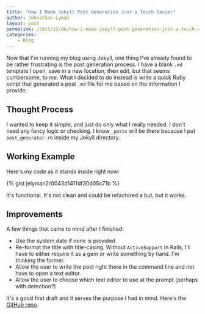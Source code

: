 ```yaml
---
title: "How I Made Jekyll Post Generation Just a Touch Easier"
author: Johnathan Lyman
layout: post
permalink: /2015/12/06/how-i-made-jekyll-post-generation-just-a-touch-easier/
categories:
    - Blog
---
```


Now that I'm running my blog using Jekyll, one thing I've already found to be rather frustrating is the post generation process. I have a blank `.md` template I open, save in a new location, then edit, but that seems cumbersome, to me. What I decided to do instead is write a quick Ruby script that generated a post `.md` file for me based on the information I provide.

## Thought Process

I wanted to keep it simple, and just do only what I really needed. I don't need any fancy logic or checking. I know `_posts` will be there because I put `post_generator.rb` inside my Jekyll directory.

## Working Example

Here's my code as it stands inside right now:

{% gist jelyman2/0043d1411df30d05c71b %}

It's functional. It's not clean and could be refactored a but, but it works.

## Improvements

A few things that came to mind after I finished:
- Use the system date if none is provided
- Re-format the title with title-casing. Without `ActiveSupport` in Rails, I'll have to either require it as a gem or write something by hand. I'm thinking the former.
- Allow the user to write the post right there in the command line and not have to open a text editor.
- Allow the user to choose which text editor to use at the prompt (perhaps with detection?)

It's a good first draft and it serves the purpose I had in mind. Here's the [GitHub repo](https://github.com/jelyman2/jekyll-post-generator).
